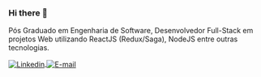 ### Hi there 👋

Pós Graduado em Engenharia de Software, Desenvolvedor Full-Stack em projetos Web utilizando ReactJS (Redux/Saga), NodeJS entre outras tecnologias.

<a href="https://www.linkedin.com/in/tiago-almeida-fullstack-developer">
<img align="center" alt="Linkedin" src="https://img.shields.io/badge/-Linkedin%/%Tiago%20Almeida-blue"/>
</a>

<a href="mailto:tiago.fernando.almeida@gmail.com">
<img align="center" alt="E-mail" src="https://img.shields.io/badge/-How%20to%20reach%20me-red"/>
</a>

<!--
[![Linkedin Badge](https://img.shields.io/badge/-LinkedIn-blue?style=flat-square&logo=Linkedin&logoColor=white&link=https://www.linkedin.com/in/tiago-almeida-fullstack-developer/)](https://www.linkedin.com/in/tiago-almeida-fullstack-developer/)

**tiagoalmeida93/tiagoalmeida93** is a ✨ _special_ ✨ repository because its `README.md` (this file) appears on your GitHub profile.

Here are some ideas to get you started:

- 🔭 I’m currently working on ...
- 🌱 I’m currently learning ...
- 👯 I’m looking to collaborate on ...
- 🤔 I’m looking for help with ...
- 💬 Ask me about ...
- 📫 How to reach me: ...
- 😄 Pronouns: ...
- ⚡ Fun fact: ...
-->

